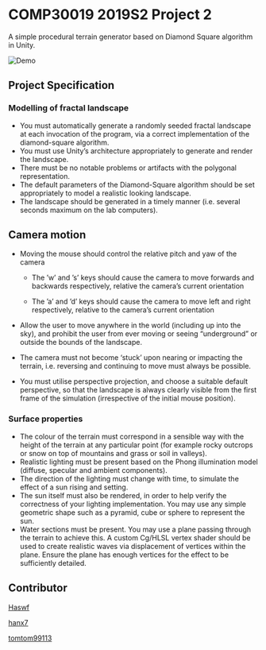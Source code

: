 # COMP30019 2019S2 Project 2

A simple procedural terrain generator based on Diamond Square algorithm in Unity.

![Demo](https://i.loli.net/2019/09/17/DKISmoJcWVLswOn.png)



## Project Specification

### Modelling of fractal landscape

- You must automatically generate a randomly seeded fractal landscape at each invocation
  of the program, via a correct implementation of the diamond-square algorithm.
- You must use Unity’s architecture appropriately to generate and render the landscape.
- There must be no notable problems or artifacts with the polygonal representation.
- The default parameters of the Diamond-Square algorithm should be set appropriately to
  model a realistic looking landscape.
- The landscape should be generated in a timely manner (i.e. several seconds maximum on
  the lab computers).

## Camera motion

- Moving the mouse should control the relative pitch and yaw of the camera

  + The ’w’ and ’s’ keys should cause the camera to move forwards and backwards
    respectively, relative the camera’s current orientation

  + The ’a’ and ’d’ keys should cause the camera to move left and right respectively,
    relative to the camera’s current orientation

- Allow the user to move anywhere in the world (including up into the sky), and
    prohibit the user from ever moving or seeing “underground” or outside the bounds of
    the landscape.

-  The camera must not become ‘stuck’ upon nearing or impacting the terrain, i.e. reversing
    and continuing to move must always be possible.

- You must utilise perspective projection, and choose a suitable default perspective, so that the landscape is always clearly visible from the first frame of the simulation (irrespective of the initial mouse position).

### Surface properties

- The colour of the terrain must correspond in a sensible way with the height of the terrain
  at any particular point (for example rocky outcrops or snow on top of mountains and
  grass or soil in valleys).
- Realistic lighting must be present based on the Phong illumination model (diffuse, specular
  and ambient components).
- The direction of the lighting must change with time, to simulate the effect of a sun rising
  and setting.
- The sun itself must also be rendered, in order to help verify the correctness of your
  lighting implementation. You may use any simple geometric shape such as a pyramid,
  cube or sphere to represent the sun.
- Water sections must be present. You may use a plane passing through the terrain to
  achieve this. A custom Cg/HLSL vertex shader should be used to create realistic waves
  via displacement of vertices within the plane. Ensure the plane has enough vertices for
  the effect to be sufficiently detailed.

## Contributor

[Haswf](https://github.com/Haswf)

[hanx7](https://github.com/hanx7)

[tomtom99113](https://github.com/tomtom99113)

